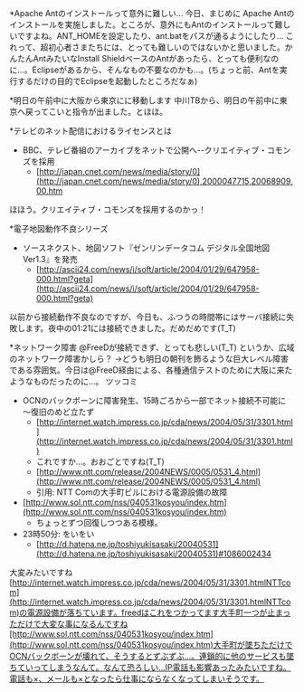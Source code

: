 *Apache Antのインストールって意外に難しい…
今日、まじめに Apache Antのインストールを実施しました。ところが、意外にもAntのインストールって難しいですよね。ANT_HOMEを設定したり、ant.batをパスが通るようにしたり…
これって、超初心者さまたちには、とっても難しいのではないかと思いました。かんたんAntみたいなInstall ShieldベースのAntがあったら、とっても便利なのに…。Eclipseがあるから、そんなもの不要なのかも…。(ちょっと前、Antを実行するだけの目的でEclipseを起動したところだなぁ)

*明日の午前中に大阪から東京にに移動します
中川TBから、明日の午前中に東京へ戻ってこいと指令が出ました。とほほ。

*テレビのネット配信におけるライセンスとは

* BBC、テレビ番組のアーカイブをネットで公開へ--クリエイティブ・コモンズを採用
  * [http://japan.cnet.com/news/media/story/0](http://japan.cnet.com/news/media/story/0),2000047715,20068909,00.htm

ほほう。クリエイティブ・コモンズを採用するのかっ！

*電子地図動作不良シリーズ

* ソースネクスト、地図ソフト『ゼンリンデータコム デジタル全国地図Ver1.3』を発売
  * [http://ascii24.com/news/i/soft/article/2004/01/29/647958-000.html?geta](http://ascii24.com/news/i/soft/article/2004/01/29/647958-000.html?geta)

以前から接続動作不良なのですが、今日も、ふつうの時間帯にはサーバ接続に失敗します。夜中の01:21には接続できました。だめだめです(T_T)

*ネットワーク障害
@FreeDが接続できず、とっても悲しい(T_T)
というか、広域のネットワーク障害かしら？
→どうも明日の朝刊を飾るような巨大レベル障害である雰囲気。今日は@FreeD経由による、各種通信テストのために大阪に来たようなものだったのに…。
ツッコミ

* OCNのバックボーンに障害発生、15時ごろから一部でネット接続不可能に ～復旧のめど立たず 
  * [http://internet.watch.impress.co.jp/cda/news/2004/05/31/3301.html](http://internet.watch.impress.co.jp/cda/news/2004/05/31/3301.html)
  * これですか…。おおごとですね(T_T)
  * [http://www.ntt.com/release/2004NEWS/0005/0531_4.html](http://www.ntt.com/release/2004NEWS/0005/0531_4.html)
  * 引用: NTT Comの大手町ビルにおける電源設備の故障
* [http://www.sol.ntt.com/nss/040531kosyou/index.htm](http://www.sol.ntt.com/nss/040531kosyou/index.htm)
  * ちょっとずつ回復しつつある模様。
* 23時50分: をいをい
  * [http://d.hatena.ne.jp/toshiyukisasaki/20040531](http://d.hatena.ne.jp/toshiyukisasaki/20040531)#1086002434



大変みたいですね[http://internet.watch.impress.co.jp/cda/news/2004/05/31/3301.htmlNTTcom](http://internet.watch.impress.co.jp/cda/news/2004/05/31/3301.htmlNTTcom)の電源設備が落ちています。freedはこれをつかってます大手町一つが止まっただけで大変な事になるんですね[http://www.sol.ntt.com/nss/040531kosyou/index.htm](http://www.sol.ntt.com/nss/040531kosyou/index.htm)大手町が墜ちただけでOCNバックボーンが壊れて、そうするとずぶずぶ…。連鎖的に他のサービスも墜ちていってしまうなんて。なんて恐ろしい…IP電話も影響あったみたいですね。電話も×、メールも×となったら仕事にならなくなってしまいそうです。
